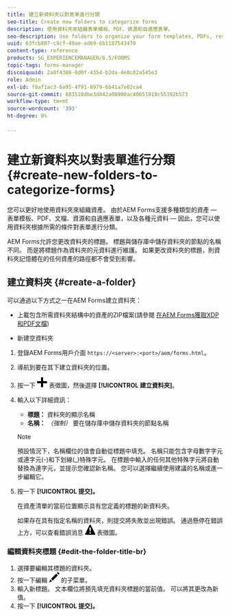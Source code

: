 ```yaml
---
title: 建立新資料夾以對表單進行分類
seo-title: Create new folders to categorize forms
description: 使用資料夾來組織表單模板、PDF、資源和自適應表單。
seo-description: Use folders to organize your form templates, PDFs, resources, and adaptive forms.
uuid: 63fcb807-c9cf-49ae-ad69-6b1187543470
content-type: reference
products: SG_EXPERIENCEMANAGER/6.5/FORMS
topic-tags: forms-manager
discoiquuid: 2a8f4380-8d0f-4354-b2da-4e0c02a545e3
role: Admin
exl-id: f8af1ac3-6a95-4f91-8979-6b41a7e02ca4
source-git-commit: 603518dbe3d842a08900ac40651919c55392b573
workflow-type: tm+mt
source-wordcount: '393'
ht-degree: 0%

---
```


# 建立新資料夾以對表單進行分類 {#create-new-folders-to-categorize-forms}

您可以更好地使用資料夾來組織資產。 由於AEM Forms支援多種類型的資產 — 表單模板、PDF、文檔、資源和自適應表單，以及各種元資料 — 因此，您可以使用資料夾根據所需的條件對表單進行分類。

AEM Forms允許您更改資料夾的標題。 標題與儲存庫中儲存資料夾的節點的名稱不同。 而是將標題作為資料夾的元資料進行維護。 如果更改資料夾的標題，則資料夾記憶體在的任何資產的路徑都不會受到影響。

## 建立資料夾 {#create-a-folder}

可以通過以下方式之一在AEM Forms建立資料夾：

* 上載包含所需資料夾結構中的資產的ZIP檔案(請參閱 [在AEM Forms獲取XDP和PDF文檔](/help/forms/using/get-xdp-pdf-documents-aem.md))

* 新建空資料夾

1. 登錄AEM Forms用戶介面 `https://<server>:<port>/aem/forms.html`。
1. 導航到要在其下建立資料夾的位置。
1. 按一下 ![aem6forms_add](assets/aem6forms_add.png) 表徵圖，然後選擇 **[!UICONTROL 建立資料夾]**。

1. 輸入以下詳細資訊：

   * **標題：** 資料夾的顯示名稱
   * **名稱：** *（強制）* 要在儲存庫中儲存資料夾的節點名稱

   >[!NOTE]
   >
   >預設情況下，名稱欄位的值會自動從標題中填充。 名稱只能包含字母數字字元或連字元(-)和下划線(_)特殊字元。 在標題中輸入的任何其他特殊字元將自動替換為連字元，並提示您確認新名稱。 您可以選擇繼續使用建議的名稱或進一步編輯它。

1. 按一下 **[!UICONTROL 提交]。**

   在資產清單的當前位置顯示具有您定義的標題的新資料夾。

   如果存在具有指定名稱的資料夾，則提交將失敗並出現錯誤。 通過懸停在錯誤上方，可以查看錯誤消息 ![aem6forms_error_alert](assets/aem6forms_error_alert.png) 表徵圖。

### 編輯資料夾標題 {#edit-the-folder-title-br}

1. 選擇要編輯其標題的資料夾。
1. 按一下編輯 ![aem6forms_edit](assets/aem6forms_edit.png) 的子菜單。
1. 輸入新標題。 文本欄位將預先填充資料夾標題的當前值。 可以將其更改為新值。
1. 按一下 **[!UICONTROL 提交]。**
